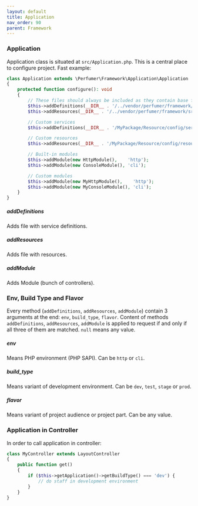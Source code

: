 ```yaml
---
layout: default
title: Application
nav_order: 90
parent: Framework
---
```


### Application

Application class is situated at `src/Application.php`.
This is a central place to configure project. Fast example:

```php
class Application extends \Perfumer\Framework\Application\Application
{
    protected function configure(): void
    {
        // These files should always be included as they contain base framework configuration
        $this->addDefinitions(__DIR__ . '/../vendor/perfumer/framework/src/Package/Framework/Resource/config/services.php');
        $this->addResources(__DIR__ . '/../vendor/perfumer/framework/src/Package/Framework/Resource/config/resources.php');

        // Custom services
        $this->addDefinitions(__DIR__ . '/MyPackage/Resource/config/services.php');

        // Custom resources
        $this->addResources(__DIR__ . '/MyPackage/Resource/config/resources.php');

        // Built-in modules
        $this->addModule(new HttpModule(),    'http');
        $this->addModule(new ConsoleModule(), 'cli');

        // Custom modules
        $this->addModule(new MyHttpModule(),    'http');
        $this->addModule(new MyConsoleModule(), 'cli');
    }
}
```

##### addDefinitions

Adds file with service definitions.

##### addResources

Adds file with resources.

##### addModule

Adds Module (bunch of controllers).

### Env, Build Type and Flavor

Every method (`addDefinitions`, `addResources`, `addModule`) contain 3 arguments at the end: `env`, `build_type`, `flavor`.
Content of methods `addDefinitions`, `addResources`, `addModule` is applied to request if and only if all three of them are matched. 
`null` means any value.

##### env

Means PHP environment (PHP SAPI). Can be `http` or `cli`.

##### build_type

Means variant of development environment. Can be `dev`, `test`, `stage` or `prod`.

##### flavor

Means variant of project audience or project part. Can be any value.

### Application in Controller

In order to call application in controller:

```php
class MyController extends LayoutController
{
    public function get()
    {
        if ($this->getApplication()->getBuildType() === 'dev') {
            // do staff in development environment
        }
    }
}
```  
